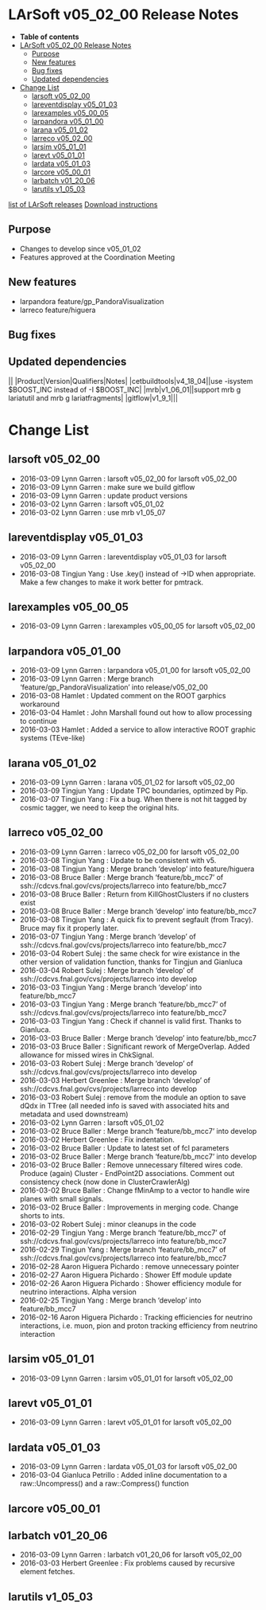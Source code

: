 LArSoft v05\_02\_00 Release Notes
======================================================================

-   **Table of contents**
-   [LArSoft v05\_02\_00 Release Notes](#LArSoft-v05_02_00-Release-Notes)
    -   [Purpose](#Purpose)
    -   [New features](#New-features)
    -   [Bug fixes](#Bug-fixes)
    -   [Updated dependencies](#Updated-dependencies)
-   [Change List](#Change-List)
    -   [larsoft v05\_02\_00](#larsoft-v05_02_00)
    -   [lareventdisplay v05\_01\_03](#lareventdisplay-v05_01_03)
    -   [larexamples v05\_00\_05](#larexamples-v05_00_05)
    -   [larpandora v05\_01\_00](#larpandora-v05_01_00)
    -   [larana v05\_01\_02](#larana-v05_01_02)
    -   [larreco v05\_02\_00](#larreco-v05_02_00)
    -   [larsim v05\_01\_01](#larsim-v05_01_01)
    -   [larevt v05\_01\_01](#larevt-v05_01_01)
    -   [lardata v05\_01\_03](#lardata-v05_01_03)
    -   [larcore v05\_00\_01](#larcore-v05_00_01)
    -   [larbatch v01\_20\_06](#larbatch-v01_20_06)
    -   [larutils v1\_05\_03](#larutils-v1_05_03)

[list of LArSoft releases](LArSoft_release_list)
[Download instructions](http://scisoft.fnal.gov/scisoft/bundles/larsoft/v05_02_00/larsoft-v05_02_00.html)

Purpose
--------------------

-   Changes to develop since v05\_01\_02
-   Features approved at the Coordination Meeting

New features
------------------------------

-   larpandora feature/gp\_PandoraVisualization
-   larreco feature/higuera

Bug fixes
------------------------

Updated dependencies
----------------------------------------------

||
|Product|Version|Qualifiers|Notes|
|cetbuildtools|v4\_18\_04||use -isystem \$BOOST\_INC instead of -I \$BOOST\_INC|
|mrb|v1\_06\_01||support mrb g lariatutil and mrb g lariatfragments|
|gitflow|v1\_9\_1|||

Change List
============================

larsoft v05\_02\_00
------------------------------------------

-   2016-03-09 Lynn Garren : larsoft v05\_02\_00 for larsoft v05\_02\_00
-   2016-03-09 Lynn Garren : make sure we build gitflow
-   2016-03-09 Lynn Garren : update product versions
-   2016-03-02 Lynn Garren : larsoft v05\_01\_02
-   2016-03-02 Lynn Garren : use mrb v1\_05\_07

lareventdisplay v05\_01\_03
----------------------------------------------------------

-   2016-03-09 Lynn Garren : lareventdisplay v05\_01\_03 for larsoft v05\_02\_00
-   2016-03-08 Tingjun Yang : Use .key() instead of -\>ID when appropriate. Make a few changes to make it work better for pmtrack.

larexamples v05\_00\_05
--------------------------------------------------

-   2016-03-09 Lynn Garren : larexamples v05\_00\_05 for larsoft v05\_02\_00

larpandora v05\_01\_00
------------------------------------------------

-   2016-03-09 Lynn Garren : larpandora v05\_01\_00 for larsoft v05\_02\_00
-   2016-03-09 Lynn Garren : Merge branch ‘feature/gp\_PandoraVisualization’ into release/v05\_02\_00
-   2016-03-08 Hamlet : Updated comment on the ROOT garphics workaround
-   2016-03-04 Hamlet : John Marshall found out how to allow processing to continue
-   2016-03-03 Hamlet : Added a service to allow interactive ROOT graphic systems (TEve-like)

larana v05\_01\_02
----------------------------------------

-   2016-03-09 Lynn Garren : larana v05\_01\_02 for larsoft v05\_02\_00
-   2016-03-09 Tingjun Yang : Update TPC boundaries, optimzed by Pip.
-   2016-03-07 Tingjun Yang : Fix a bug. When there is not hit tagged by cosmic tagger, we need to keep the original hits.

larreco v05\_02\_00
------------------------------------------

-   2016-03-09 Lynn Garren : larreco v05\_02\_00 for larsoft v05\_02\_00
-   2016-03-08 Tingjun Yang : Update to be consistent with v5.
-   2016-03-08 Tingjun Yang : Merge branch ‘develop’ into feature/higuera
-   2016-03-08 Bruce Baller : Merge branch ‘feature/bb\_mcc7’ of ssh://cdcvs.fnal.gov/cvs/projects/larreco into feature/bb\_mcc7
-   2016-03-08 Bruce Baller : Return from KillGhostClusters if no clusters exist
-   2016-03-08 Bruce Baller : Merge branch ‘develop’ into feature/bb\_mcc7
-   2016-03-08 Tingjun Yang : A quick fix to prevent segfault (from Tracy). Bruce may fix it properly later.
-   2016-03-07 Tingjun Yang : Merge branch ‘develop’ of ssh://cdcvs.fnal.gov/cvs/projects/larreco into feature/bb\_mcc7
-   2016-03-04 Robert Sulej : the same check for wire existance in the other version of validation function, thanks for Tingjun and Gianluca
-   2016-03-04 Robert Sulej : Merge branch ‘develop’ of ssh://cdcvs.fnal.gov/cvs/projects/larreco into develop
-   2016-03-03 Tingjun Yang : Merge branch ‘develop’ into feature/bb\_mcc7
-   2016-03-03 Tingjun Yang : Merge branch ‘feature/bb\_mcc7’ of ssh://cdcvs.fnal.gov/cvs/projects/larreco into feature/bb\_mcc7
-   2016-03-03 Tingjun Yang : Check if channel is valid first. Thanks to Gianluca.
-   2016-03-03 Bruce Baller : Merge branch ‘develop’ into feature/bb\_mcc7
-   2016-03-03 Bruce Baller : Significant rework of MergeOverlap. Added allowance for missed wires in ChkSignal.
-   2016-03-03 Robert Sulej : Merge branch ‘develop’ of ssh://cdcvs.fnal.gov/cvs/projects/larreco into develop
-   2016-03-03 Herbert Greenlee : Merge branch ‘develop’ of ssh://cdcvs.fnal.gov/cvs/projects/larreco into develop
-   2016-03-03 Robert Sulej : remove from the module an option to save dQdx in TTree (all needed info is saved with associated hits and metadata and used downstream)
-   2016-03-02 Lynn Garren : larsoft v05\_01\_02
-   2016-03-02 Bruce Baller : Merge branch ‘feature/bb\_mcc7’ into develop
-   2016-03-02 Herbert Greenlee : Fix indentation.
-   2016-03-02 Bruce Baller : Update to latest set of fcl parameters
-   2016-03-02 Bruce Baller : Merge branch ‘feature/bb\_mcc7’ into develop
-   2016-03-02 Bruce Baller : Remove unnecessary filtered wires code. Produce (again) Cluster - EndPoint2D associations. Comment out consistency check (now done in ClusterCrawlerAlg)
-   2016-03-02 Bruce Baller : Change fMinAmp to a vector to handle wire planes with small signals.
-   2016-03-02 Bruce Baller : Improvements in merging code. Change shorts to ints.
-   2016-03-02 Robert Sulej : minor cleanups in the code
-   2016-02-29 Tingjun Yang : Merge branch ‘feature/bb\_mcc7’ of ssh://cdcvs.fnal.gov/cvs/projects/larreco into feature/bb\_mcc7
-   2016-02-29 Tingjun Yang : Merge branch ‘feature/bb\_mcc7’ of ssh://cdcvs.fnal.gov/cvs/projects/larreco into feature/bb\_mcc7
-   2016-02-28 Aaron Higuera Pichardo : remove unnecessary pointer
-   2016-02-27 Aaron Higuera Pichardo : Shower Eff module update
-   2016-02-26 Aaron Higuera Pichardo : Shower efficiency module for neutrino interactions. Alpha version
-   2016-02-25 Tingjun Yang : Merge branch ‘develop’ into feature/bb\_mcc7
-   2016-02-16 Aaron Higuera Pichardo : Tracking efficiencies for neutrino interactions, i.e. muon, pion and proton tracking efficiency from neutrino interaction

larsim v05\_01\_01
----------------------------------------

-   2016-03-09 Lynn Garren : larsim v05\_01\_01 for larsoft v05\_02\_00

larevt v05\_01\_01
----------------------------------------

-   2016-03-09 Lynn Garren : larevt v05\_01\_01 for larsoft v05\_02\_00

lardata v05\_01\_03
------------------------------------------

-   2016-03-09 Lynn Garren : lardata v05\_01\_03 for larsoft v05\_02\_00
-   2016-03-04 Gianluca Petrillo : Added inline documentation to a raw::Uncompress() and a raw::Compress() function

larcore v05\_00\_01
------------------------------------------

larbatch v01\_20\_06
--------------------------------------------

-   2016-03-09 Lynn Garren : larbatch v01\_20\_06 for larsoft v05\_02\_00
-   2016-03-03 Herbert Greenlee : Fix problems caused by recursive element fetches.

larutils v1\_05\_03
------------------------------------------
